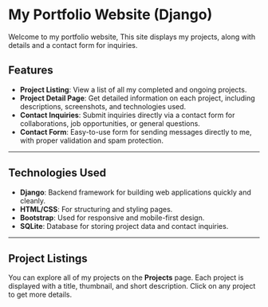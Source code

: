 # My Portfolio Website (Django)

Welcome to my portfolio website, This site displays my projects, along with details and a contact form for inquiries.

## Features

- **Project Listing**: View a list of all my completed and ongoing projects.
- **Project Detail Page**: Get detailed information on each project, including descriptions, screenshots, and technologies used.
- **Contact Inquiries**: Submit inquiries directly via a contact form for collaborations, job opportunities, or general questions.
- **Contact Form**: Easy-to-use form for sending messages directly to me, with proper validation and spam protection.

---

## Technologies Used

- **Django**: Backend framework for building web applications quickly and cleanly.
- **HTML/CSS**: For structuring and styling pages.
- **Bootstrap**: Used for responsive and mobile-first design.
- **SQLite**: Database for storing project data and contact inquiries.

---

## Project Listings

You can explore all of my projects on the **Projects** page. Each project is displayed with a title, thumbnail, and short description. Click on any project to get more details.
